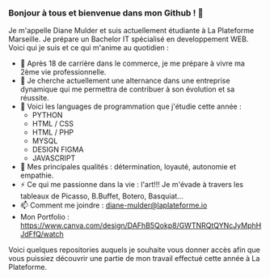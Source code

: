 ### Bonjour à tous et bienvenue dans mon Github ! 👋 

Je m'appelle Diane Mulder et suis actuellement étudiante à La Plateforme Marseille.
Je prépare un Bachelor IT spécialisé en developpement WEB.
Voici qui je suis et ce qui m'anime au quotidien :  

- 🔭 Après 18 de carrière dans le commerce, je me prépare à vivre ma 2ème vie professionnelle.
- 👯 Je cherche actuellement une alternance dans une entreprise dynamique qui me permettra de contribuer à son évolution et sa réussite.
- 🧠 Voici les languages de programmation que j'étudie cette année : 
     - PYTHON
     - HTML / CSS
     - HTML / PHP
     - MYSQL
     - DESIGN FIGMA
     - JAVASCRIPT      
- 💬 Mes principales qualités : détermination, loyauté, autonomie et empathie.
- ⚡ Ce qui me passionne dans la vie : l'art!!! Je m'évade à travers les tableaux de Picasso, B.Buffet, Botero, Basquiat...
- 📫 Comment me joindre : diane-mulder@laplateforme.io
- Mon Portfolio : https://www.canva.com/design/DAFhB5Qokp8/GWTNRQtQYNcJyMphHJdFfQ/watch

Voici quelques repositories auquels je souhaite vous donner accès afin que vous puissiez découvrir une partie de mon travail effectué cette 
année à La Plateforme.


